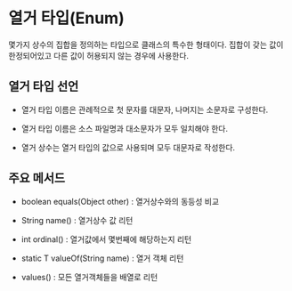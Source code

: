 # 열거 타입(Enum)

몇가지 상수의 집합을 정의하는 타입으로 클래스의 특수한 형태이다.
집합이 갖는 값이 한정되어있고 다른 값이 허용되지 않는 경우에 사용한다.

<h2>열거 타입 선언</h2>

* 열거 타입 이름은 관례적으로 첫 문자를 대문자, 나머지는 소문자로 구성한다.

* 열거 타입 이름은 소스 파일명과 대소문자가 모두 일치해야 한다.

* 열거 상수는 열거 타입의 값으로 사용되며 모두 대문자로 작성한다.

<h2>주요 메서드</h2>

* boolean equals(Object other) : 열거상수와의 동등성 비교

* String name() : 열거상수 값 리턴

* int ordinal() : 열거값에서 몇번째에 해당하는지 리턴

* static T valueOf(String name) : 열거 객체 리턴

* values() : 모든 열거객체들을 배열로 리턴

